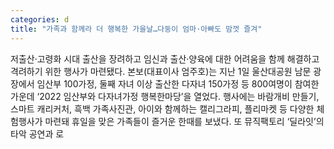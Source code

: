 ```yaml
---
categories: d
title: "가족과 함께라 더 행복한 가을날…다둥이 엄마·아빠도 맘껏 즐겨"
---
```

저출산·고령화 시대 출산을 장려하고 임신과 출산·양육에 대한 어려움을 함께 해결하고 격려하기 위한 행사가 마련됐다. 본보(대표이사 엄주호)는 지난 1일 울산대공원 남문 광장에서 임산부 100가정, 둘째 자녀 이상 출산한 다자녀 150가정 등 800여명이 참여한 가운데 ‘2022 임산부와 다자녀가정 행복한마당’을 열었다. 행사에는 바람개비 만들기, 스마트 캐리커처, 흑백 가족사진관, 아이와 함께하는 캘리그라피, 플리마켓 등 다양한 체험행사가 마련돼 휴일을 맞은 가족들이 즐거운 한때를 보냈다. 또 뮤직팩토리 ‘딜라잇’의 타악 공연과 로